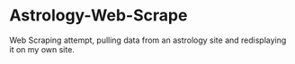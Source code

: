# Astrology-Web-Scrape
Web Scraping attempt, pulling data from an astrology site and redisplaying it on my own site.
